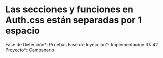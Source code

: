 # Las secciones y funciones en Auth.css están separadas por 1 espacio

Fase de Detección*: Pruebas
Fase de Inyección*: Implementacion
ID: 42
Proyecto*: Campanario
